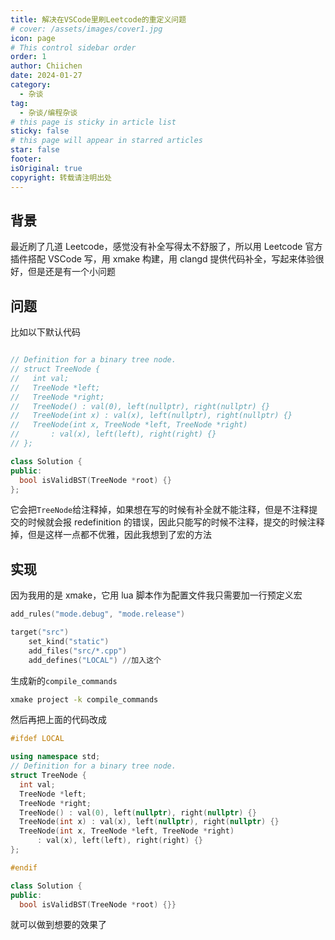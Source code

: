```yaml
---
title: 解决在VSCode里刷Leetcode的重定义问题
# cover: /assets/images/cover1.jpg
icon: page
# This control sidebar order
order: 1
author: Chiichen
date: 2024-01-27
category:
  - 杂谈
tag:
  - 杂谈/编程杂谈
# this page is sticky in article list
sticky: false
# this page will appear in starred articles
star: false
footer:
isOriginal: true
copyright: 转载请注明出处
---
```


## 背景

最近刷了几道 Leetcode，感觉没有补全写得太不舒服了，所以用 Leetcode 官方插件搭配 VSCode 写，用 xmake 构建，用 clangd 提供代码补全，写起来体验很好，但是还是有一个小问题

## 问题

比如以下默认代码

```cpp

// Definition for a binary tree node.
// struct TreeNode {
//   int val;
//   TreeNode *left;
//   TreeNode *right;
//   TreeNode() : val(0), left(nullptr), right(nullptr) {}
//   TreeNode(int x) : val(x), left(nullptr), right(nullptr) {}
//   TreeNode(int x, TreeNode *left, TreeNode *right)
//       : val(x), left(left), right(right) {}
// };

class Solution {
public:
  bool isValidBST(TreeNode *root) {}
};
```

它会把`TreeNode`给注释掉，如果想在写的时候有补全就不能注释，但是不注释提交的时候就会报 redefinition 的错误，因此只能写的时候不注释，提交的时候注释掉，但是这样一点都不优雅，因此我想到了宏的方法

## 实现

因为我用的是 xmake，它用 lua 脚本作为配置文件我只需要加一行预定义宏

```lua
add_rules("mode.debug", "mode.release")

target("src")
    set_kind("static")
    add_files("src/*.cpp")
    add_defines("LOCAL") //加入这个

```

生成新的`compile_commands`

```bash
xmake project -k compile_commands
```

然后再把上面的代码改成

```cpp
#ifdef LOCAL

using namespace std;
// Definition for a binary tree node.
struct TreeNode {
  int val;
  TreeNode *left;
  TreeNode *right;
  TreeNode() : val(0), left(nullptr), right(nullptr) {}
  TreeNode(int x) : val(x), left(nullptr), right(nullptr) {}
  TreeNode(int x, TreeNode *left, TreeNode *right)
      : val(x), left(left), right(right) {}
};

#endif

class Solution {
public:
  bool isValidBST(TreeNode *root) {}}
```

就可以做到想要的效果了
